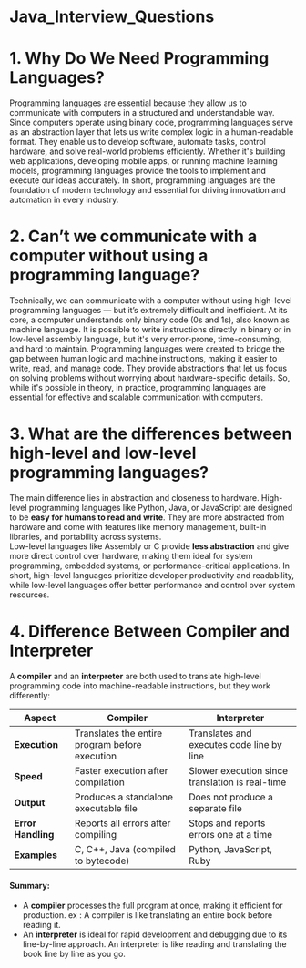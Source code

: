 # Java_Interview_Questions
# 1. Why Do We Need Programming Languages?
  Programming languages are essential because they allow us to communicate with computers in a structured and understandable way. Since computers operate using binary code,              programming languages serve as an abstraction layer that lets us write complex logic in a human-readable format.
  They enable us to develop software, automate tasks, control hardware, and solve real-world problems efficiently. Whether it's building web applications, developing mobile apps, or     running machine learning models, programming languages provide the tools to implement and execute our ideas accurately.
  In short, programming languages are the foundation of modern technology and essential for driving innovation and automation in every industry.<br />
# 2. Can’t we communicate with a computer without using a programming language?
  Technically, we can communicate with a computer without using high-level programming languages — but it’s extremely difficult and inefficient.
  At its core, a computer understands only binary code (0s and 1s), also known as machine language. It is possible to write instructions directly in binary or in low-level assembly      language, but it's very error-prone, time-consuming, and hard to maintain.
  Programming languages were created to bridge the gap between human logic and machine instructions, making it easier to write, read, and manage code. They provide abstractions that     let us focus on solving problems without worrying about hardware-specific details.
  So, while it's possible in theory, in practice, programming languages are essential for effective and scalable communication with computers.
# 3. What are the differences between high-level and low-level programming languages?
The main difference lies in abstraction and closeness to hardware.
High-level programming languages like Python, Java, or JavaScript are designed to be **easy for humans to read and write**. They are more abstracted from hardware and come with features like memory management, built-in libraries, and portability across systems. <br />
Low-level languages like Assembly or C provide **less abstraction** and give more direct control over hardware, making them ideal for system programming, embedded systems, or performance-critical applications.
In short, high-level languages prioritize developer productivity and readability, while low-level languages offer better performance and control over system resources.
# 4. Difference Between Compiler and Interpreter

A **compiler** and an **interpreter** are both used to translate high-level programming code into machine-readable instructions, but they work differently:

| Aspect              | Compiler                                          | Interpreter                                        |
|---------------------|--------------------------------------------------|----------------------------------------------------|
| **Execution**        | Translates the entire program before execution   | Translates and executes code line by line          |
| **Speed**            | Faster execution after compilation               | Slower execution since translation is real-time    |
| **Output**           | Produces a standalone executable file            | Does not produce a separate file                   |
| **Error Handling**   | Reports all errors after compiling                | Stops and reports errors one at a time             |
| **Examples**         | C, C++, Java (compiled to bytecode)              | Python, JavaScript, Ruby                           |

#### Summary:
- A **compiler** processes the full program at once, making it efficient for production.
  ex : A compiler is like translating an entire book before reading it.
- An **interpreter** is ideal for rapid development and debugging due to its line-by-line approach.
  An interpreter is like reading and translating the book line by line as you go.


